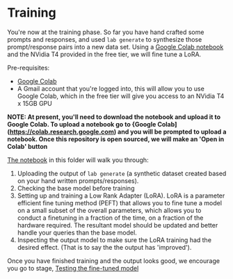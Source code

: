 # Training

You're now at the training phase. So far you have hand crafted some prompts and responses, and used `lab generate` to synthesize those prompt/response pairs into a new data set. Using a [Google Colab notebook](./Training_a_LoRA_With_Labrador.ipynb) and the NVidia T4 provided in the free tier, we will fine tune a LoRA. 

Pre-requisites: 
* [Google Colab](https://research.google.com/colaboratory/faq.html)
* A Gmail account that you're logged into, this will allow you to use Google Colab, which in the free tier will give you access to an NVidia T4 x 15GB GPU


**NOTE: At present, you'll need to download the notebook and upload it to Google Colab. To upload a notebook go to {Google Colab](https://colab.research.google.com) and you will be prompted to upload a notebook. Once this repository is open sourced, we will make an 'Open in Colab' button**

[The notebook](./Training_a_LoRA_With_Labrador.ipynb) in this folder will walk you through:
1. Uploading the output of `lab generate` (a synthetic dataset created based on your hand written prompts/responses).
2. Checking the base model before training
3. Setting up and training a Low Rank Adapter (LoRA). LoRA is a parameter efficient fine tuning method (PEFT) that allows you to fine tune a model on a small subset of the overall parameters, which allows you to conduct a finetuning in a fraction of the time, on a fraction of the hardware required. The resultant model should be updated and better handle your queries than the base model.
4. Inspecting the output model to make sure the LoRA training had the desired effect. (That is to say the the output has 'improved').
   
Once you have finished training and the output looks good, we encourage you go to stage, [Testing the fine-tuned model](../README.md#👩🏽‍🔬-3-testing-the-fine-tuned-model)

